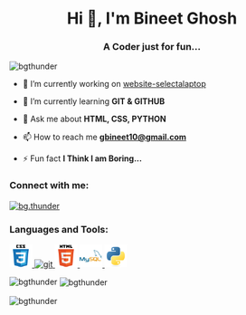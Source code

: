 <h1 align="center">Hi 👋, I'm Bineet Ghosh</h1>
<h3 align="center">A Coder just for fun...</h3>

<p align="left"> <img src="https://komarev.com/ghpvc/?username=bgthunder&label=Profile%20views&color=0e75b6&style=flat" alt="bgthunder" /> </p>

- 🔭 I’m currently working on [website-selectalaptop](https://github.com/bgthunder/website-selectalaptop.git)

- 🌱 I’m currently learning **GIT & GITHUB**

- 💬 Ask me about **HTML, CSS, PYTHON**

- 📫 How to reach me **gbineet10@gmail.com**

- ⚡ Fun fact **I Think I am Boring...**

<h3 align="left">Connect with me:</h3>
<p align="left">
<a href="https://instagram.com/bg.thunder" target="blank"><img align="center" src="https://raw.githubusercontent.com/rahuldkjain/github-profile-readme-generator/master/src/images/icons/Social/instagram.svg" alt="bg.thunder" height="30" width="40" /></a>
</p>

<h3 align="left">Languages and Tools:</h3>
<p align="left"> <a href="https://www.w3schools.com/css/" target="_blank" rel="noreferrer"> <img src="https://raw.githubusercontent.com/devicons/devicon/master/icons/css3/css3-original-wordmark.svg" alt="css3" width="40" height="40"/> </a> <a href="https://git-scm.com/" target="_blank" rel="noreferrer"> <img src="https://www.vectorlogo.zone/logos/git-scm/git-scm-icon.svg" alt="git" width="40" height="40"/> </a> <a href="https://www.w3.org/html/" target="_blank" rel="noreferrer"> <img src="https://raw.githubusercontent.com/devicons/devicon/master/icons/html5/html5-original-wordmark.svg" alt="html5" width="40" height="40"/> </a> <a href="https://www.mysql.com/" target="_blank" rel="noreferrer"> <img src="https://raw.githubusercontent.com/devicons/devicon/master/icons/mysql/mysql-original-wordmark.svg" alt="mysql" width="40" height="40"/> </a> <a href="https://www.python.org" target="_blank" rel="noreferrer"> <img src="https://raw.githubusercontent.com/devicons/devicon/master/icons/python/python-original.svg" alt="python" width="40" height="40"/> </a> </p>

<p><img align="left" src="https://github-readme-stats.vercel.app/api/top-langs?username=bgthunder&show_icons=true&locale=en&layout=compact" alt="bgthunder" /></p>

<p>&nbsp;<img align="center" src="https://github-readme-stats.vercel.app/api?username=bgthunder&show_icons=true&locale=en" alt="bgthunder" /></p>

<p><img align="center" src="https://github-readme-streak-stats.herokuapp.com/?user=bgthunder&" alt="bgthunder" /></p>

